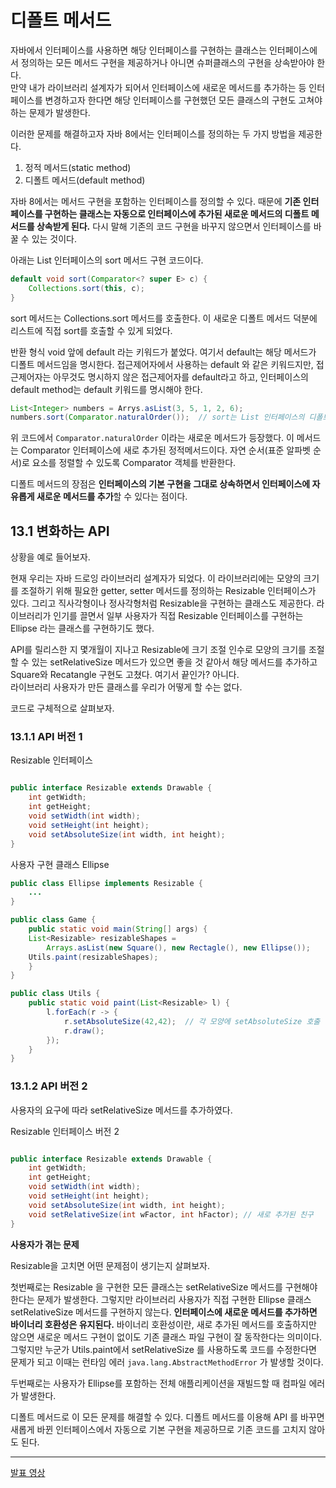 # 디폴트 메서드

자바에서 인터페이스를 사용하면 해당 인터페이스를 구현하는 클래스는 인터페이스에서 정의하는 모든 메서드 구현을 제공하거나 아니면 슈퍼클래스의 구현을 상속받아야 한다.  
만약 내가 라이브러리 설계자가 되어서 인터페이스에 새로운 메서드를 추가하는 등 인터페이스를 변경하고자 한다면 해당 인터페이스를 구현했던 모든 클래스의 구현도 고쳐야 하는 문제가 발생한다.

이러한 문제를 해결하고자 자바 8에서는 인터페이스를 정의하는 두 가지 방법을 제공한다.  

1. 정적 메서드(static method)
2. 디폴트 메서드(default method)

자바 8에서는 메서드 구현을 포함하는 인터페이스를 정의할 수 있다. 때문에 **기존 인터페이스를 구현하는 클래스는 자동으로 인터페이스에 추가된 새로운 메서드의 디폴트 메서드를 상속받게 된다.** 다시 말해 기존의 코드 구현을 바꾸지 않으면서 인터페이스를 바꿀 수 있는 것이다.  

아래는 List 인터페이스의 sort 메서드 구현 코드이다. 

```java
default void sort(Comparator<? super E> c) {
	Collections.sort(this, c);
}
```

sort 메서드는 Collections.sort 메서드를 호출한다. 이 새로운 디폴트 메서드 덕분에 리스트에 직접 sort를 호출할 수 있게 되었다.

반환 형식 void 앞에 default 라는 키워드가 붙었다. 여기서 default는 해당 메서드가 디폴트 메서드임을 명시한다. 접근제어자에서 사용하는 default 와 같은 키워드지만, 접근제어자는 아무것도 명시하지 않은 접근제어자를 default라고 하고, 인터페이스의 default method는 default 키워드를 명시해야 한다.  


```java
List<Integer> numbers = Arrys.asList(3, 5, 1, 2, 6);
numbers.sort(Comparator.naturalOrder());  // sort는 List 인터페이스의 디폴트 메서드
```

위 코드에서 `Comparator.naturalOrder` 이라는 새로운 메서드가 등장했다. 이 메서드는 Comparator 인터페이스에 새로 추가된 정적메서드이다. 자연 순서(표준 알파벳 순서)로 요소를 정렬할 수 있도록 Comparator 객체를 반환한다. 
  
    


디폴트 메서드의 장점은 **인터페이스의 기본 구현을 그대로 상속하면서 인터페이스에 자유롭게 새로운 메서드를 추가**할 수 있다는 점이다.


## 13.1 변화하는 API

상황을 예로 들어보자.

현재 우리는 자바 드로잉 라이브러리 설계자가 되었다. 이 라이브러리에는 모양의 크기를 조절하기 위해 필요한 getter, setter 메서드를 정의하는 Resizable 인터페이스가 있다. 그리고 직사각형이나 정사각형처럼 Resizable을 구현하는 클래스도 제공한다. 라이브러리가 인기를 끌면서 일부 사용자가 직접 Resizable 인터페이스를 구현하는 Ellipse 라는 클래스를 구현하기도 했다.  

API를 릴리스한 지 몇개월이 지나고 Resizable에 크기 조절 인수로 모양의 크기를 조절할 수 있는 setRelativeSize 메서드가 있으면 좋을 것 같아서 해당 메서드를 추가하고 Square와 Recatangle 구현도 고쳤다. 여기서 끝인가? 아니다.  
라이브러리 사용자가 만든 클래스를 우리가 어떻게 할 수는 없다. 

코드로 구체적으로 살펴보자.


### 13.1.1 API 버전 1


Resizable 인터페이스

```java

public interface Resizable extends Drawable {
	int getWidth;
    int getHeight;
    void setWidth(int width);
    void setHeight(int height);
    void setAbsoluteSize(int width, int height);
}
```


사용자 구현 클래스 Ellipse

```java
public class Ellipse implements Resizable {
	...
}
```


```java
public class Game {
	public static void main(String[] args) {
    List<Resizable> resizableShapes =
    	Arrays.asList(new Square(), new Rectagle(), new Ellipse());
    Utils.paint(resizableShapes);
    }
}

public class Utils {
	public static void paint(List<Resizable> l) {
    	l.forEach(r -> {
        	r.setAbsoluteSize(42,42);  // 각 모양에 setAbsoluteSize 호출
            r.draw();
		});
	}
}
```

  
  
### 13.1.2 API 버전 2

사용자의 요구에 따라 setRelativeSize 메서드를 추가하였다.

Resizable 인터페이스 버전 2

```java

public interface Resizable extends Drawable {
	int getWidth;
    int getHeight;
    void setWidth(int width);
    void setHeight(int height);
    void setAbsoluteSize(int width, int height);
    void setRelativeSize(int wFactor, int hFactor); // 새로 추가된 친구
}
```

**사용자가 겪는 문제**

Resizable을 고치면 어떤 문제점이 생기는지 살펴보자.

첫번째로는 Resizable 을 구현한 모든 클래스는 setRelativeSize 메서드를 구현해야 한다는 문제가 발생한다. 그렇지만 라이브러리 사용자가 직접 구현한 Ellipse 클래스 setRelativeSize 메서드를 구현하지 않는다. 
**인터페이스에 새로운 메서드를 추가하면 바이너리 호환성은 유지된다.** 바이너리 호환성이란, 
새로 추가된 메서드를 호출하지만 않으면 새로운 메서드 구현이 없이도 기존 클래스 파일 구현이 잘 동작한다는 의미이다. 
그렇지만 누군가 Utils.paint에서 setRelativeSize 를 사용하도록 코드를 수정한다면 문제가 되고 이때는 런타임 에러 `java.lang.AbstractMethodError` 가 발생할 것이다. 


두번째로는 사용자가 Ellipse를 포함하는 전체 애플리케이션을 재빌드할 때 컴파일 에러가 발생한다.  

디폴트 메서드로 이 모든 문제를 해결할 수 있다. 디폴트 메서드를 이용해 API 를 바꾸면 새롭게 바뀐 인터페이스에서 자동으로 기본 구현을 제공하므로 기존 코드를 고치지 않아도 된다. 


---

[발표 영상](https://youtube.com/live/mdQxliyi6vo)

